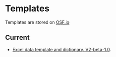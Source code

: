 # Templates

Templates are stored on [OSF.io](osf.io)

## Current

- [Excel data template and dictionary. V2-beta-1.0](https://osf.io/k94qe/).
